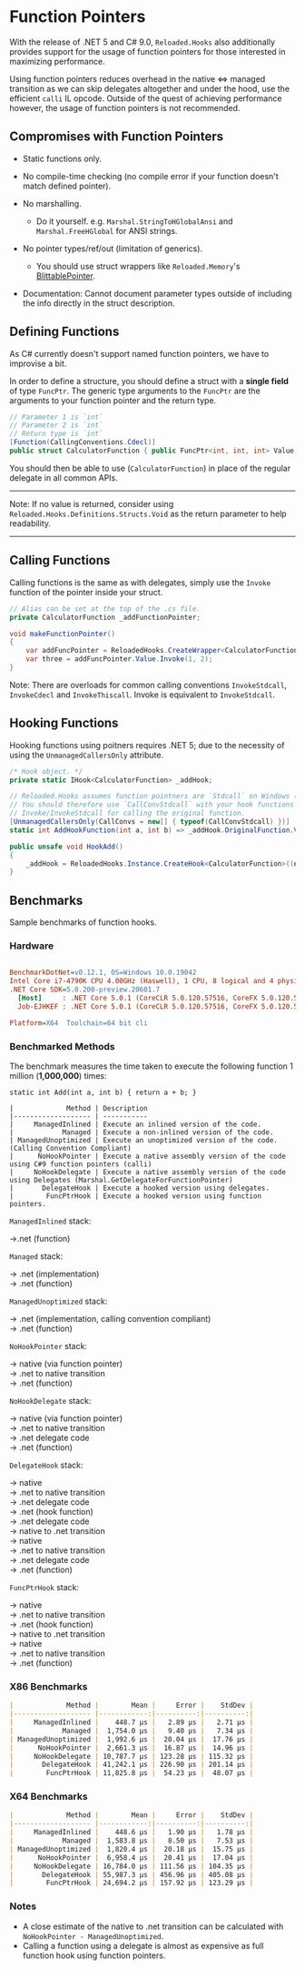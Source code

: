 # Function Pointers

With the release of .NET 5 and C# 9.0, `Reloaded.Hooks` also additionally provides support for the usage of function pointers for those interested in maximizing performance. 

Using function pointers reduces overhead in the native <=> managed transition as we can skip delegates altogether and under the hood, use the efficient `calli` IL opcode. Outside of the quest of achieving performance however, the usage of function pointers is not recommended.

## Compromises with Function Pointers

- Static functions only.
- No compile-time checking (no compile error if your function doesn't match defined pointer).
- No marshalling.
    - Do it yourself. e.g. `Marshal.StringToHGlobalAnsi` and `Marshal.FreeHGlobal` for ANSI strings.
  
- No pointer types/ref/out (limitation of generics). 
    - You should use struct wrappers like `Reloaded.Memory`'s [BlittablePointer](https://github.com/Reloaded-Project/Reloaded.Memory/blob/master/Source/Reloaded.Memory/Pointers/BlittablePointer.cs).

- Documentation: Cannot document parameter types outside of including the info directly in the struct description.

## Defining Functions

As C# currently doesn't support named function pointers, we have to improvise a bit.

In order to define a structure, you should define a struct with a **single field** of type `FuncPtr`. The generic type arguments to the `FuncPtr` are the arguments to your function pointer and the return type.

```csharp
// Parameter 1 is `int`
// Parameter 2 is `int`
// Return type is `int`
[Function(CallingConventions.Cdecl)]
public struct CalculatorFunction { public FuncPtr<int, int, int> Value; }
```

You should then be able to use (`CalculatorFunction`) in place of the regular delegate in all common APIs.

------
Note: If no value is returned, consider using `Reloaded.Hooks.Definitions.Structs.Void` as the return parameter to help readability.

------

## Calling Functions

Calling functions is the same as with delegates, simply use the `Invoke` function of the pointer inside your struct.

```csharp
// Alias can be set at the top of the .cs file.
private CalculatorFunction _addFunctionPointer;

void makeFunctionPointer() 
{
    var addFuncPointer = ReloadedHooks.CreateWrapper<CalculatorFunction>((long)_nativeCalculator.Add, out var _);
    var three = addFuncPointer.Value.Invoke(1, 2); 
}
```

Note: There are overloads for common calling conventions `InvokeStdcall`, `InvokeCdecl` and `InvokeThiscall`. Invoke is equivalent to `InvokeStdcall`.

## Hooking Functions

Hooking functions using poitners requires .NET 5; due to the necessity of using the `UnmanagedCallersOnly` attribute.

```csharp
/* Hook object. */
private static IHook<CalculatorFunction> _addHook;

// Reloaded.Hooks assumes function pointners are `Stdcall` on Windows (.NET default).
// You should therefore use `CallConvStdcall` with your hook functions and use 
// Invoke/InvokeStdcall for calling the original function.
[UnmanagedCallersOnly(CallConvs = new[] { typeof(CallConvStdcall) })]
static int AddHookFunction(int a, int b) => _addHook.OriginalFunction.Value.Invoke(a, b) + 1;

public unsafe void HookAdd()
{
    _addHook = ReloadedHooks.Instance.CreateHook<CalculatorFunction>((delegate*unmanaged[Stdcall]<int, int, int>)&AddHookFunction, (long)_nativeCalculator.Add).Activate();
}
```

## Benchmarks

Sample benchmarks of function hooks.

### Hardware
```ini

BenchmarkDotNet=v0.12.1, OS=Windows 10.0.19042
Intel Core i7-4790K CPU 4.00GHz (Haswell), 1 CPU, 8 logical and 4 physical cores
.NET Core SDK=5.0.200-preview.20601.7
  [Host]     : .NET Core 5.0.1 (CoreCLR 5.0.120.57516, CoreFX 5.0.120.57516), X64 RyuJIT
  Job-EJHKEF : .NET Core 5.0.1 (CoreCLR 5.0.120.57516, CoreFX 5.0.120.57516), X64 RyuJIT

Platform=X64  Toolchain=64 bit cli  

```

### Benchmarked Methods

The benchmark measures the time taken to execute the following function 1 million (**1,000,000**) times:

`static int Add(int a, int b) { return a + b; }`

```
|             Method | Description
|------------------- | -----------
|     ManagedInlined | Execute an inlined version of the code.
|            Managed | Execute a non-inlined version of the code.
| ManagedUnoptimized | Execute an unoptimized version of the code. (Calling Convention Compliant)
|      NoHookPointer | Execute a native assembly version of the code using C#9 function pointers (calli)
|     NoHookDelegate | Execute a native assembly version of the code using Delegates (Marshal.GetDelegateForFunctionPointer)
|       DelegateHook | Execute a hooked version using delegates.
|        FuncPtrHook | Execute a hooked version using function pointers.

```

`ManagedInlined` stack:

->.net (function)

`Managed` stack:

-> .net (implementation)\
-> .net (function)

`ManagedUnoptimized` stack:

-> .net (implementation, calling convention compliant)\
-> .net (function)

`NoHookPointer` stack:

-> native (via function pointer)\
-> .net to native transition\
-> .net (function) 

`NoHookDelegate` stack:

-> native (via function pointer)\
-> .net to native transition\
-> .net delegate code\
-> .net (function) 

`DelegateHook` stack:

-> native\
-> .net to native transition\
-> .net delegate code\
-> .net (hook function)\
-> .net delegate code\
-> native to .net transition\
-> native\
-> .net to native transition\
-> .net delegate code\
-> .net (function) 

`FuncPtrHook` stack:

-> native\
-> .net to native transition\
-> .net (hook function)\
-> native to .net transition\
-> native\
-> .net to native transition\
-> .net (function) 


### X86 Benchmarks

```markdown
|             Method |        Mean |     Error |    StdDev |
|------------------- |------------:|----------:|----------:|
|     ManagedInlined |    448.7 μs |   2.89 μs |   2.71 μs |
|            Managed |  1,754.0 μs |   9.40 μs |   7.34 μs |
| ManagedUnoptimized |  1,992.6 μs |  20.04 μs |  17.76 μs |
|      NoHookPointer |  2,661.3 μs |  16.87 μs |  14.96 μs |
|     NoHookDelegate | 10,787.7 μs | 123.28 μs | 115.32 μs |
|       DelegateHook | 41,242.1 μs | 226.90 μs | 201.14 μs |
|        FuncPtrHook | 11,825.8 μs |  54.23 μs |  48.07 μs |
```

### X64 Benchmarks

```markdown
|             Method |        Mean |     Error |    StdDev |
|------------------- |------------:|----------:|----------:|
|     ManagedInlined |    448.6 μs |   1.90 μs |   1.78 μs |
|            Managed |  1,583.8 μs |   8.50 μs |   7.53 μs |
| ManagedUnoptimized |  1,820.4 μs |  20.18 μs |  15.75 μs |
|      NoHookPointer |  6,958.4 μs |  20.41 μs |  17.04 μs |
|     NoHookDelegate | 16,784.0 μs | 111.56 μs | 104.35 μs |
|       DelegateHook | 55,987.3 μs | 456.96 μs | 405.08 μs |
|        FuncPtrHook | 24,694.2 μs | 157.92 μs | 123.29 μs |
```

### Notes

- A close estimate of the native to .net transition can be calculated with `NoHookPointer - ManagedUnoptimized`.
- Calling a function using a delegate is almost as expensive as full function hook using function pointers.
